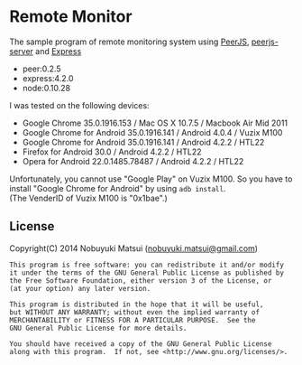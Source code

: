 Remote Monitor
==============

The sample program of remote monitoring system using [PeerJS](http://peerjs.com/), [peerjs-server](https://github.com/peers/peerjs-server) and [Express](http://expressjs.com/)

* peer:0.2.5
* express:4.2.0
* node:0.10.28

I was tested on the following devices:

* Google Chrome 35.0.1916.153 / Mac OS X 10.7.5 / Macbook Air Mid 2011
* Google Chrome for Android 35.0.1916.141 / Android 4.0.4 / Vuzix M100
* Google Chrome for Android 35.0.1916.141 / Android 4.2.2 / HTL22
* Firefox for Android 30.0 / Android 4.2.2 / HTL22
* Opera for Android 22.0.1485.78487 / Android 4.2.2 / HTL22

Unfortunately, you cannot use "Google Play" on Vuzix M100. So you have to install "Google Chrome for Android" by using `adb install`.  
(The VenderID of Vuzix M100 is "0x1bae".)

License
-------
Copyright(C) 2014 Nobuyuki Matsui (nobuyuki.matsui@gmail.com)

    This program is free software: you can redistribute it and/or modify
    it under the terms of the GNU General Public License as published by
    the Free Software Foundation, either version 3 of the License, or
    (at your option) any later version.

    This program is distributed in the hope that it will be useful,
    but WITHOUT ANY WARRANTY; without even the implied warranty of
    MERCHANTABILITY or FITNESS FOR A PARTICULAR PURPOSE.  See the
    GNU General Public License for more details.

    You should have received a copy of the GNU General Public License
    along with this program.  If not, see <http://www.gnu.org/licenses/>.
